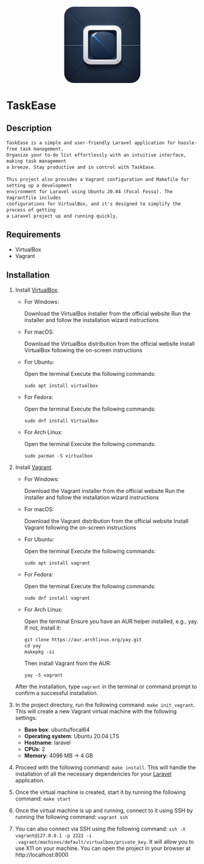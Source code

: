 <p align="center">
    <img src="TaskEase/public/images/app-logo.png" width="200" alt="Laravel Logo" style="border-radius: 25px;">
</p>

# TaskEase

## Description

    TaskEase is a simple and user-friendly Laravel application for hassle-free task management.
    Organize your to-do list effortlessly with an intuitive interface, making task management
    a breeze. Stay productive and in control with TaskEase.

    This project also provides a Vagrant configuration and Makefile for setting up a development
    environment for Laravel using Ubuntu 20.04 (Focal Fossa). The Vagrantfile includes
    configurations for VirtualBox, and it's designed to simplify the process of getting
    a Laravel project up and running quickly.

## Requirements

-   VirtualBox
-   Vagrant

## Installation

1.  Install <a href='https://www.virtualbox.org/wiki/Documentation'>VirtualBox</a>.

    -   For Windows:

        Download the VirtualBox installer from the official website
        Run the installer and follow the installation wizard instructions

    -   For macOS:

        Download the VirtualBox distribution from the official website
        Install VirtualBox following the on-screen instructions

    -   For Ubuntu:

        Open the terminal
        Execute the following commands:

            sudo apt install virtualbox

    -   For Fedora:

        Open the terminal
        Execute the following commands:

            sudo dnf install VirtualBox

    -   For Arch Linux:

        Open the terminal
        Execute the following commands:

            sudo pacman -S virtualbox

2.  Install <a href='https://developer.hashicorp.com/vagrant/docs'>Vagrant</a>.

    -   For Windows:

        Download the Vagrant installer from the official website
        Run the installer and follow the installation wizard instructions

    -   For macOS:

        Download the Vagrant distribution from the official website
        Install Vagrant following the on-screen instructions

    -   For Ubuntu:

        Open the terminal
        Execute the following commands:

            sudo apt install vagrant

    -   For Fedora:

        Open the terminal
        Execute the following commands:

            sudo dnf install vagrant

    -   For Arch Linux:

        Open the terminal
        Ensure you have an AUR helper installed, e.g., yay. If not, install it:

            git clone https://aur.archlinux.org/yay.git
            cd yay
            makepkg -si

        Then install Vagrant from the AUR:

            yay -S vagrant

    After the installation, type `vagrant` in the terminal or command prompt to confirm a successful installation.

3.  In the project directory, run the following command: `make init_vagrant`. This will create a new Vagrant virtual machine with the following settings:

    -   **Base box**: ubuntu/focal64
    -   **Operating system**: Ubuntu 20.04 LTS
    -   **Hostname**: laravel
    -   **CPUs**: 2
    -   **Memory**: 4096 MB -> 4 GB

4.  Proceed with the following command: `make install`. This will handle the installation of all the necessary dependencies for your <a href='https://laravel.com/docs/10.x'>Laravel</a> application.

5.  Once the virtual machine is created, start it by running the following command: `make start`

6.  Once the virtual machine is up and running, connect to it using SSH by running the following command: `vagrant ssh`

7.  You can also connect via SSH using the following command: `ssh -X vagrant@127.0.0.1 -p 2222 -i .vagrant/machines/default/virtualbox/private_key`. It will allow you to use X11 on your machine. You can open the project in your browser at http://localhost:8000
